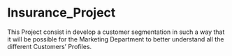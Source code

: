 # Insurance_Project
This Project consist in develop a  customer segmentation in such a way that it will be possible for the Marketing Department to better understand all the different Customers’ Profiles.
